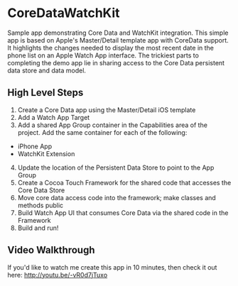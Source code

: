 CoreDataWatchKit
================

Sample app demonstrating Core Data and WatchKit integration. This simple app is based on Apple's Master/Detail template app with CoreData support. It highlights the changes needed to display the most recent date in the phone list on an Apple Watch App interface. The trickiest parts to completing the demo app lie in sharing access to the Core Data persistent data store and data model.

## High Level Steps

1. Create a Core Data app using the Master/Detail iOS template
2. Add a Watch App Target
3. Add a shared App Group container in the Capabilities area of the project. Add the same container for each of the following:
  - iPhone App
  - WatchKit Extension
4. Update the location of the Persistent Data Store to point to the App Group
5. Create a Cocoa Touch Framework for the shared code that accesses the Core Data Store 
6. Move core data access code into the framework; make classes and methods public
7. Build Watch App UI that consumes Core Data via the shared code in the Framework
8. Build and run!

## Video Walkthrough

If you'd like to watch me create this app in 10 minutes, then check it out here: http://youtu.be/-vR0d7jTuxo 
